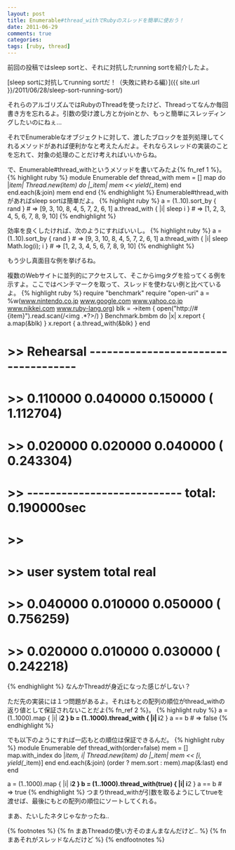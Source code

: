```yaml
---
layout: post
title: Enumerable#thread_withでRubyのスレッドを簡単に使おう！
date: 2011-06-29
comments: true
categories:
tags: [ruby, thread]
---
```


前回の投稿ではsleep sortと、それに対抗したrunning sortを紹介したよ。

[sleep sortに対抗してrunning sortだ！（失敗に終わる編）]({{ site.url }}/2011/06/28/sleep-sort-running-sort/)

それらのアルゴリズムではRubyのThreadを使ったけど、Threadってなんか毎回書き方を忘れるよ。引数の受け渡し方とかjoinとか、もっと簡単にスレッディングしたいのにねぇ...

それでEnumerableなオブジェクトに対して、渡したブロックを並列処理してくれるメソッドがあれば便利かなと考えたんだよ。それならスレッドの実装のことを忘れて、対象の処理のことだけ考えればいいからね。

で、Enumerable#thread_withというメソッドを書いてみたよ{% fn_ref 1 %}。
{% highlight ruby %}
module Enumerable
  def thread_with
    mem = []
    map do |*item|
      Thread.new(*item) do |*_item|
        mem << yield(*_item)
      end
    end.each(&:join)
    mem
  end
end
{% endhighlight %}
Enumerable#thread_withがあればsleep sortは簡単だよ。
{% highlight ruby %}
a = (1..10).sort_by { rand } # => [9, 3, 10, 8, 4, 5, 7, 2, 6, 1]
a.thread_with { |i| sleep i } # => [1, 2, 3, 4, 5, 6, 7, 8, 9, 10]
{% endhighlight %}

効率を良くしたければ、次のようにすればいいし。
{% highlight ruby %}
a = (1..10).sort_by { rand } # => [9, 3, 10, 8, 4, 5, 7, 2, 6, 1]
a.thread_with { |i| sleep Math.log(i); i } # => [1, 2, 3, 4, 5, 6, 7, 8, 9, 10]
{% endhighlight %}

もう少し真面目な例を挙げるね。

複数のWebサイトに並列的にアクセスして、そこからimgタグを拾ってくる例を示すよ。ここではベンチマークを取って、スレッドを使わない例と比べているよ。
{% highlight ruby %}
require "benchmark"
require "open-uri"
a = %w(www.nintendo.co.jp www.google.com www.yahoo.co.jp www.nikkei.com www.ruby-lang.org)
blk = ->item { open("http://#{item}").read.scan(/<img .*?>/) }
Benchmark.bmbm do |x|
  x.report { a.map(&blk)  }
  x.report { a.thread_with(&blk) }
end
# >> Rehearsal ------------------------------------
# >>    0.110000   0.040000   0.150000 (  1.112704)
# >>    0.020000   0.020000   0.040000 (  0.243304)
# >> --------------------------- total: 0.190000sec
# >> 
# >>        user     system      total        real
# >>    0.040000   0.010000   0.050000 (  0.756259)
# >>    0.020000   0.010000   0.030000 (  0.242218)
{% endhighlight %}
なんかThreadが身近になった感じがしない？

ただ先の実装には１つ問題があるよ。それはもとの配列の順位がthread_withの返り値として保証されないことだよ{% fn_ref 2 %}。
{% highlight ruby %}
a = (1..1000).map { |i| i**2 }
b = (1..1000).thread_with { |i| i**2 }
a == b # => false
{% endhighlight %}

でも以下のようにすれば一応もとの順位は保証できるんだ。
{% highlight ruby %}
module Enumerable
  def thread_with(order=false)
    mem = []
    map.with_index do |*item, i|
      Thread.new(*item) do |*_item|
        mem << [i, yield(*_item)]
      end
    end.each(&:join)
    (order ? mem.sort : mem).map(&:last)
  end
end

a = (1..1000).map { |i| i**2 }
b = (1..1000).thread_with(true) { |i| i**2 }
a == b # => true
{% endhighlight %}
つまりthread_withが引数を取るようにしてtrueを渡せば、最後にもとの配列の順位にソートしてくれる。

まあ、たいしたネタじゃなかったね..

{% footnotes %}
   {% fn まあThreadの使い方そのまんまなんだけど.. %}
   {% fn まあそれがスレッドなんだけど %}
{% endfootnotes %}

